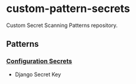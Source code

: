 # custom-pattern-secrets

Custom Secret Scanning Patterns repository.

## Patterns



### [Configuration Secrets](./examples/config)



- Django Secret Key
  